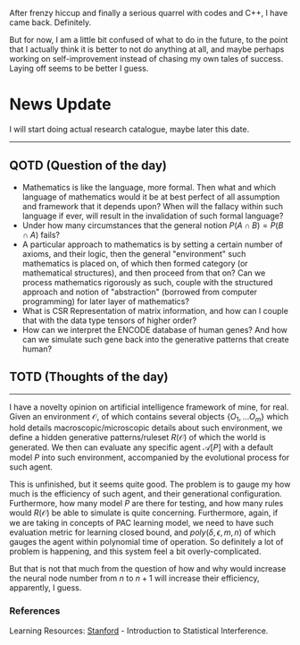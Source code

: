 After frenzy hiccup and finally a serious quarrel with codes and C++, I have came back. Definitely. 

But for now, I am a little bit confused of what to do in the future, to the point that I actually think it is better to not do anything at all, and maybe perhaps working on self-improvement instead of chasing my own tales of success. 
Laying off seems to be better I guess.

# News Update
I will start doing actual research catalogue, maybe later this date. 
___
## QOTD (Question of the day)

- Mathematics is like the language, more formal. Then what and which language of mathematics would it be at best perfect of all assumption and framework that it depends upon? When will the fallacy within such language if ever, will result in the invalidation of such formal language? 
- Under how many circumstances that the general notion $P(A\cap B)=P(B\cap A)$ fails?
- A particular approach to mathematics is by setting a certain number of axioms, and their logic, then the general "environment" such mathematics is placed on, of which then formed category (or mathematical structures), and then proceed from that on? Can we process mathematics rigorously as such, couple with the structured approach and notion of "abstraction" (borrowed from computer programming) for later layer of mathematics? 
- What is CSR Representation of matrix information, and how can I couple that with the data type tensors of higher order? 
- How can we interpret the ENCODE database of human genes? And how can we simulate such gene back into the generative patterns that create human?
## TOTD (Thoughts of the day)
___
I have a novelty opinion on artificial intelligence framework of mine, for real. Given an environment $\mathcal{O}$, of which contains several objects $\{ O_{1},\dots O_{m}\}$ which hold details macroscopic/microscopic details about such environment, we define a hidden generative patterns/ruleset $R(\mathcal{O})$ of which the world is generated. We then can evaluate any specific agent $\mathcal{A}[P]$ with a default model $P$ into such environment, accompanied by the evolutional process for such agent. 

This is unfinished, but it seems quite good. The problem is to gauge my how much is the efficiency of such agent, and their generational configuration. Furthermore, how many model $P$ are there for testing, and how many rules would $R(\mathcal{O})$ be able to simulate is quite concerning. Furthermore, again, if we are taking in concepts of PAC learning model, we need to have such evaluation metric for learning closed bound, and $poly(\delta,\epsilon,m,n)$ of which gauges the agent within polynomial time of operation. So definitely a lot of problem is happening, and this system feel a bit overly-complicated. 

But that is not that much from the question of how and why would increase the neural node number from $n$ to $n+1$ will increase their efficiency, apparently, I guess.
### References
Learning Resources: [Stanford](https://web.stanford.edu/class/stats200/) - Introduction to Statistical Interference.
